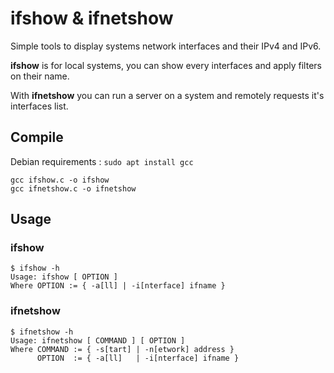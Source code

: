# ifshow & ifnetshow

Simple tools to display systems network interfaces and their IPv4 and IPv6.

**ifshow** is for local systems, you can show every interfaces and apply filters on their name.

With **ifnetshow** you can run a server on a system and remotely requests it's interfaces list.

## Compile

Debian requirements : `sudo apt install gcc`

```
gcc ifshow.c -o ifshow
gcc ifnetshow.c -o ifnetshow
```

## Usage

### ifshow

```
$ ifshow -h
Usage: ifshow [ OPTION ]
Where OPTION := { -a[ll] | -i[nterface] ifname }
```

### ifnetshow

```
$ ifnetshow -h
Usage: ifnetshow [ COMMAND ] [ OPTION ]
Where COMMAND := { -s[tart] | -n[etwork] address }
      OPTION  := { -a[ll]   | -i[nterface] ifname }
```
